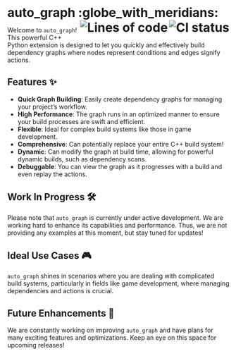 <h1 style="display: inline">
  auto_graph :globe_with_meridians:
  <a href="https://github.com/SquareRoundCurly/auto_graph/actions/workflows/CI.yaml">
    <img align="right" src="https://github.com/SquareRoundCurly/auto_graph/actions/workflows/CI.yaml/badge.svg" alt="CI status">
  </a>
  <img align="right" alt="Lines of code" src="https://img.shields.io/tokei/lines/github/SquareRoundCurly/auto_graph">
</h1>

Welcome to `auto_graph`! This powerful C++ Python extension is designed to let you quickly and effectively build dependency graphs where nodes represent conditions and edges signify actions.

## Features :sparkles:

- **Quick Graph Building**: Easily create dependency graphs for managing your project’s workflow.
- **High Performance**: The graph runs in an optimized manner to ensure your build processes are swift and efficient.
- **Flexible**: Ideal for complex build systems like those in game development.
- **Comprehensive**: Can potentially replace your entire C++ build system!
- **Dynamic**: Can modify the graph at build time, allowing for powerful dynamic builds, such as dependency scans.
- **Debuggable**: You can view the graph as it progresses with a build and even replay the actions.

## Work In Progress :hammer_and_wrench:

Please note that `auto_graph` is currently under active development. We are working hard to enhance its capabilities and performance. Thus, we are not providing any examples at this moment, but stay tuned for updates! 

## Ideal Use Cases :video_game:

`auto_graph` shines in scenarios where you are dealing with complicated build systems, particularly in fields like game development, where managing dependencies and actions is crucial.

## Future Enhancements :rocket:

We are constantly working on improving `auto_graph` and have plans for many exciting features and optimizations. Keep an eye on this space for upcoming releases!
